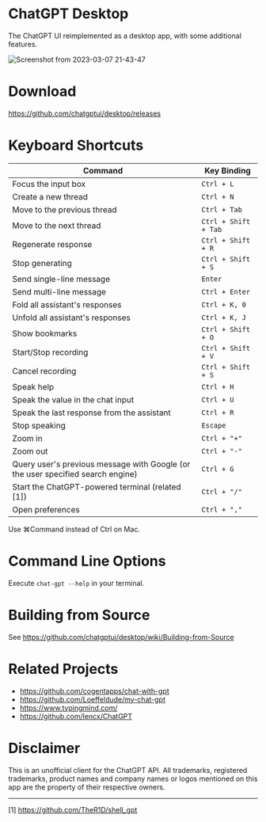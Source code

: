 # ChatGPT Desktop
The ChatGPT UI reimplemented as a desktop app, with some additional features.

![Screenshot from 2023-03-07 21-43-47](https://user-images.githubusercontent.com/127208659/223425508-baaa9da1-c058-4352-9533-fb985248fc25.png)

# Download
https://github.com/chatgptui/desktop/releases

# Keyboard Shortcuts
| Command | Key Binding |
|--|--|
| Focus the input box | `Ctrl + L` |
| Create a new thread | `Ctrl + N` |
| Move to the previous thread | `Ctrl + Tab` |
| Move to the next thread | `Ctrl + Shift + Tab` |
| Regenerate response | `Ctrl + Shift + R` |
| Stop generating | `Ctrl + Shift + S` |
| Send single-line message | `Enter` |
| Send multi-line message | `Ctrl + Enter` |
| Fold all assistant's responses | `Ctrl + K, 0` |
| Unfold all assistant's responses | `Ctrl + K, J` |
| Show bookmarks | `Ctrl + Shift + O` |
| Start/Stop recording | `Ctrl + Shift + V` |
| Cancel recording | `Ctrl + Shift + S` |
| Speak help | `Ctrl + H` |
| Speak the value in the chat input | `Ctrl + U` |
| Speak the last response from the assistant | `Ctrl + R` |
| Stop speaking | `Escape` |
| Zoom in | `Ctrl + "+"` |
| Zoom out | `Ctrl + "-"` |
| Query user's previous message with Google (or the user specified search engine) | `Ctrl + G` |
| Start the ChatGPT-powered terminal (related [1]) | `Ctrl + "/"` |
| Open preferences | `Ctrl + ","` |

Use ⌘Command instead of Ctrl on Mac.

# Command Line Options
Execute `chat-gpt --help` in your terminal.

# Building from Source
See https://github.com/chatgptui/desktop/wiki/Building-from-Source

# Related Projects
- https://github.com/cogentapps/chat-with-gpt
- https://github.com/Loeffeldude/my-chat-gpt
- https://www.typingmind.com/
- https://github.com/lencx/ChatGPT

# Disclaimer
This is an unofficial client for the ChatGPT API. All trademarks, registered trademarks, product names and company names or logos mentioned on this app are the property of their respective owners.

---

[1] https://github.com/TheR1D/shell_gpt